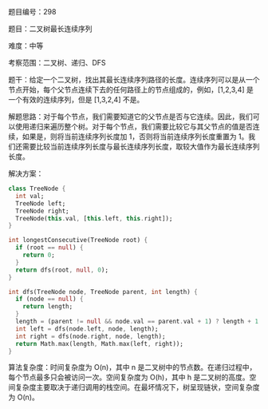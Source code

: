 题目编号：298

题目：二叉树最长连续序列

难度：中等

考察范围：二叉树、递归、DFS

题干：给定一个二叉树，找出其最长连续序列路径的长度。连续序列可以是从一个节点开始，每个父节点连续下去的任何路径上的节点组成的，例如，[1,2,3,4] 是一个有效的连续序列，但是 [1,3,2,4] 不是。

解题思路：对于每个节点，我们需要知道它的父节点是否与它连续。因此，我们可以使用递归来遍历整个树。对于每个节点，我们需要比较它与其父节点的值是否连续，如果是，则将当前连续序列长度加 1，否则将当前连续序列长度重置为 1。我们还需要比较当前连续序列长度与最长连续序列长度，取较大值作为最长连续序列长度。

解决方案：

```dart
class TreeNode {
  int val;
  TreeNode left;
  TreeNode right;
  TreeNode(this.val, [this.left, this.right]);
}

int longestConsecutive(TreeNode root) {
  if (root == null) {
    return 0;
  }
  return dfs(root, null, 0);
}

int dfs(TreeNode node, TreeNode parent, int length) {
  if (node == null) {
    return length;
  }
  length = (parent != null && node.val == parent.val + 1) ? length + 1 : 1;
  int left = dfs(node.left, node, length);
  int right = dfs(node.right, node, length);
  return Math.max(length, Math.max(left, right));
}
```

算法复杂度：时间复杂度为 O(n)，其中 n 是二叉树中的节点数。在递归过程中，每个节点最多只会被访问一次。空间复杂度为 O(h)，其中 h 是二叉树的高度。空间复杂度主要取决于递归调用的栈空间。在最坏情况下，树呈现链状，空间复杂度为 O(n)。